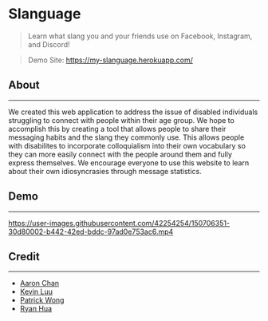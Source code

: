 # Slanguage

> Learn what slang you and your friends use on Facebook, Instagram, and Discord!

> Demo Site: https://my-slanguage.herokuapp.com/

## About
---
We created this web application to address the issue of disabled individuals struggling to connect with people within their age group. We hope to accomplish this by creating a tool that allows people to share their messaging habits and the slang they commonly use. This allows people with disabilites to incorporate colloquialism into their own vocabulary so they can more easily connect with the people around them and fully express themselves. We encourage everyone to use this website to learn about their own idiosyncrasies through message statistics.

## Demo 
---

https://user-images.githubusercontent.com/42254254/150706351-30d80002-b442-42ed-bddc-97ad0e753ac6.mp4

## Credit
---
- [Aaron Chan](https://www.linkedin.com/in/aaronchan32/)  
- [Kevin Luu](https://www.linkedin.com/in/kevin-luu-5459b2182/)  
- [Patrick Wong](https://github.com/PatrickW88)   
- [Ryan Hua](https://github.com/ryanh888)
